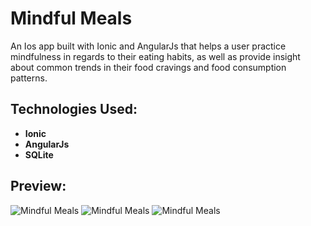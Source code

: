 # Mindful Meals
An Ios app built with Ionic and AngularJs that helps a user practice mindfulness in regards to their eating habits, as well as provide insight about common trends in their food cravings and food consumption patterns.

## Technologies Used:
* **Ionic**
* **AngularJs**
* **SQLite**

## Preview:
![Mindful Meals](https://s3.amazonaws.com/mindful-eating/Screen+Shot+2017-11-03+at+5.00.45+PM.png "Mindful Meals")
![Mindful Meals](https://s3.amazonaws.com/mindful-eating/Screen+Shot+2017-11-03+at+5.00.11+PM.png "Mindful Meals")
![Mindful Meals](https://s3.amazonaws.com/mindful-eating/Screen+Shot+2017-11-08+at+11.36.01+AM.png "Mindful Meals")
